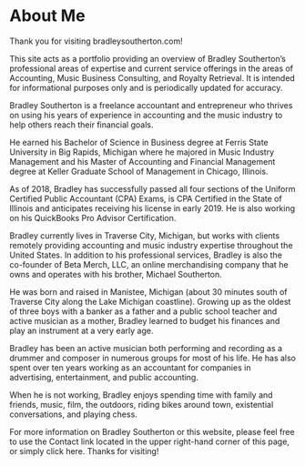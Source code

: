# About Me

Thank you for visiting bradleysoutherton.com!

This site acts as a portfolio providing an overview of Bradley Southerton’s professional areas of expertise and current service offerings in the areas of Accounting, Music Business Consulting, and Royalty Retrieval. It is intended for informational purposes only and is periodically updated for accuracy.

Bradley Southerton is a freelance accountant and entrepreneur who thrives on using his years of experience in accounting and the music industry to help others reach their financial goals.

He earned his Bachelor of Science in Business degree at Ferris State University in Big Rapids, Michigan where he majored in Music Industry Management and his Master of Accounting and Financial Management degree at Keller Graduate School of Management in Chicago, Illinois.

As of 2018, Bradley has successfully passed all four sections of the Uniform Certified Public Accountant (CPA) Exams, is CPA Certified in the State of Illinois and anticipates receiving his license in early 2019. He is also working on his QuickBooks Pro Advisor Certification.

Bradley currently lives in Traverse City, Michigan, but works with clients remotely providing accounting and music industry expertise throughout the United States. In addition to his professional services, Bradley is also the co-founder of Beta Merch, LLC, an online merchandising company that he owns and operates with his brother, Michael Southerton.

He was born and raised in Manistee, Michigan (about 30 minutes south of Traverse City along the Lake Michigan coastline). Growing up as the oldest of three boys with a banker as a father and a public school teacher and active musician as a mother, Bradley learned to budget his finances and play an instrument at a very early age.

Bradley has been an active musician both performing and recording as a drummer and composer in numerous groups for most of his life. He has also spent over ten years working as an accountant for companies in advertising, entertainment, and public accounting.

When he is not working, Bradley enjoys spending time with family and friends, music, film, the outdoors, riding bikes around town, existential conversations, and playing chess.

For more information on Bradley Southerton or this website, please feel free to use the Contact link located in the upper right-hand corner of this page, or simply click here. Thanks for visiting!